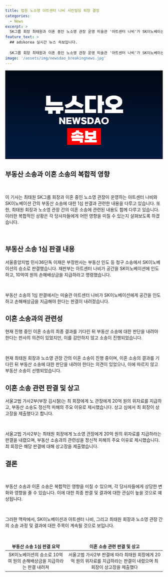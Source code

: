 ```yaml
---
title: 법원 노소영 아트센터 나비 서린빌딩 퇴장 결정
categories:
  - News
excerpt: >
  SK그룹 회장 최태원과 이혼 중인 노소영 관장 운영 미술관 '아트센터 나비'가 SK이노베이션의 건물 퇴거 소송에서 1심에서 패배했다. 이에 SK이노베이션은 아트센터 나비에게 10억원의 손해배상금을 요구하고, 재산 인도를 명령 받았다. 최태원은 이혼 소송 상고도 진행 중이며, 노소영은 최태원의 동거인을 상대로 손해배상 소송을 진행 중이다. 최태원은 노소영에게 20억 원의 위자료를 지불하고, 1조3800억 원의 재산 분할을 결정했다. 이에 최태원은 상고장을 제출했으며, 노소영의 손해배상 소송 1심 결과는 8월 22일에 선고될 예정이다.
feature_text: >
  ## adskorea 실시간 뉴스 속보입니다.

  SK그룹 회장 최태원과 이혼 중인 노소영 관장 운영 미술관 '아트센터 나비'가 SK이노베이션의 건물 퇴거 소송에서 1심에서 패배했다. 이에 SK이노베이션은 아트센터 나비에게 10억원의 손해배상금을 요구하고, 재산 인도를 명령 받았다. 최태원은 이혼 소송 상고도 진행 중이며, 노소영은 최태원의 동거인을 상대로 손해배상 소송을 진행 중이다. 최태원은 노소영에게 20억 원의 위자료를 지불하고, 1조3800억 원의 재산 분할을 결정했다. 이에 최태원은 상고장을 제출했으며, 노소영의 손해배상 소송 1심 결과는 8월 22일에 선고될 예정이다.
image: '/assets/img/newsdao_breakingnews.jpg'
---
```


<p><img src="/assets/img/newsdao_breakingnews.jpg" alt="adskorea 속보" /></p>

<h2 data-ke-size="size26">부동산 소송과 이혼 소송의 복합적 영향</h2>

<p data-ke-size="size16">&nbsp;</p>

<p>이 기사는 최태원 SK그룹 회장과 이혼 중인 노소영 관장이 운영하는 아트센터 나비와 SK이노베이션 간의 부동산 소송에 대한 1심 판결과 관련한 내용을 다루고 있습니다. 또한, 최태원 회장과 노소영 관장 간의 이혼 소송에 관련된 내용도 함께 다루고 있습니다. 이러한 복합적인 상황은 각 당사자들에게 어떤 영향을 미칠 수 있는지 살펴보도록 하겠습니다.</p>

<p data-ke-size="size16">&nbsp;</p>

<h2 data-ke-size="size24">부동산 소송 1심 판결 내용</h2>

<p data-ke-size="size16">서울중앙지법 민사36단독 이재은 부장판사는 부동산 인도 등 청구 소송에서 SK이노베이션의 승소로 판결했습니다. 재판부는 아트센터 나비가 공간을 SK이노베이션에 인도하고, 10억여 원의 손해배상금을 지급하라고 명령했습니다.</p>

<p data-ke-size="size16">&nbsp;</p>

<p>부동산 소송의 1심 판결에서는 미술관 아트센터 나비가 SK이노베이션에게 공간을 인도하고 손해배상금을 지급해야 한다는 판결이 내려졌습니다.</p>

<h2 data-ke-size="size24">이혼 소송과의 관련성</h2>

<p data-ke-size="size16">현재 진행 중인 이혼 소송의 최종 결과를 기다린 뒤 부동산 소송에 대한 판단을 내려야 한다는 판사의 의견이 있었지만, 이를 감안하지 않고 소송이 진행되었습니다.</p>

<p data-ke-size="size16">&nbsp;</p>

<p>현재 최태원 회장과 노소영 관장 간의 이혼 소송이 진행 중이며, 이혼 소송의 결과를 기다린 뒤 부동산 소송에 대한 판단을 내려야 한다는 의견이 있었으나, 이에 따르지 않고 부동산 소송이 선행되었습니다.</p>

<h2 data-ke-size="size24">이혼 소송 관련 판결 및 상고</h2>

<p data-ke-size="size16">서울고법 가사2부(부장 김시철)는 최 회장에게 노 관장에게 20억 원의 위자료를 지급하고, 부동산 소송도 정신적 피해의 주요 이유로 제시했습니다. 상고 심에서 최 회장이 상고장을 제출했다고 합니다.</p>

<p data-ke-size="size16">&nbsp;</p>

<p>서울고법 가사2부는 최태원 회장에게 노소영 관장에게 20억 원의 위자료를 지급하라는 판결을 내렸으며, 부동산 소송과의 관련성을 정신적 피해의 주요 이유로 제시했습니다. 최 회장은 해당 판결에 대해 상고장을 제출했습니다. </p>

<h2 data-ke-size="size24">결론</h2>

<p data-ke-size="size16">&nbsp;</p>

<p>부동산 소송과 이혼 소송은 복합적인 영향을 미칠 수 있으며, 각 당사자들에게 상당한 변화와 영향을 줄 수 있습니다. 이에 대한 최종 판결 및 결과에 대한 관심이 높을 것으로 예상됩니다.</p>

<p data-ke-size="size16">&nbsp;</p>

<p>그러한 맥락에서, SK이노베이션과 아트센터 나비, 그리고 최태원 회장과 노소영 관장 간의 소송 과정 및 결과에 대한 주목이 계속될 것으로 보입니다.</p>

<p data-ke-size="size16">&nbsp;</p>

<table>
<thead>
<tr>
<td style="text-align: center; height: 17px;"><b>부동산 소송 1심 판결 요약</b></td>
<td style="text-align: center; height: 17px;"><b>이혼 소송 관련 판결 및 상고</b></td>
</tr>
</thead>
<tbody>
<tr>
<td style="text-align: center; height: 17px;">SK이노베이션의 승소로 10억여 원의 손해배상금을 지급하라는 판결 내려져</td>
<td style="text-align: center; height: 17px;">서울고법 가사2부 판결에 따라 최태원 회장에게 20억 원의 위자료를 지급하라는 판결이 내렸으며 최 회장이 상고장을 제출했다</td>
</tr>
</tbody>
</table>

<p data-ke-size="size16">&nbsp;</p>

